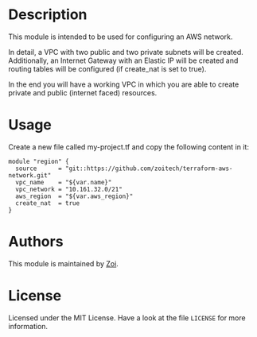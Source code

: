 # Description

This module is intended to be used for configuring an AWS network.

In detail, a VPC with two public and two private subnets will be created.
Additionally, an Internet Gateway with an Elastic IP will be created and routing tables will be configured (if create_nat is set to true).

In the end you will have a working VPC in which you are able to create private and public (internet faced) resources.

# Usage
Create a new file called my-project.tf and copy the following content in it:

```hcl
module "region" {
  source      = "git::https://github.com/zoitech/terraform-aws-network.git"
  vpc_name    = "${var.name}"
  vpc_network = "10.161.32.0/21"
  aws_region  = "${var.aws_region}"
  create_nat  = true
}
```

# Authors
This module is maintained by [Zoi](https://github.com/zoitech).

# License
Licensed under the MIT License. Have a look at the file `LICENSE` for more information.
